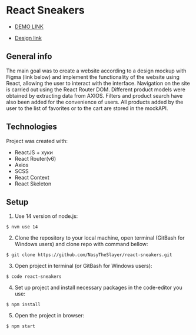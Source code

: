 # React Sneakers

- [DEMO LINK](https://nasytheslayer.github.io/react-sneakers/)

- [Design link](https://www.figma.com/file/fw0toTyXMwM1y4WIe0YFrJ/React-Projects?node-id=0%3A1)

## General info
The main goal was to create a website according to a design mockup with Figma (link below) and implement the functionality of the website using React, allowing the user to interact with the interface. Navigation on the site is carried out using the React Router DOM. Different product models were obtained by extracting data from AXIOS. Filters and product search have also been added for the convenience of users. All products added by the user to the list of favorites or to the cart are stored in the mockAPI.

## Technologies
Project was created with:
* ReactJS + хуки
* React Router(v6)
* Axios
* SCSS
* React Context
* React Skeleton

## Setup
1. Use 14 version of node.js:
```
$ nvm use 14
```

2. Clone the repository to your local machine, open terminal (GitBash for Windows users) and clone repo with command bellow:
```
$ git clone https://github.com/NasyTheSlayer/react-sneakers.git
```

3. Open project in terminal (or GitBash for Windows users):
```
$ code react-sneakers
```

4. Set up project and install necessary packages in the code-editor you use:
```
$ npm install
```

5. Open the project in browser:
```
$ npm start
```
